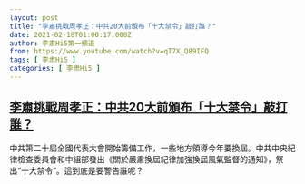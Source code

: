 ```yaml
---
layout: post
title: "李肅挑戰周孝正：中共20大前頒布「十大禁令」敲打誰？"
date: 2021-02-18T01:00:17.000Z
author: 李肅Hi5第一頻道
from: https://www.youtube.com/watch?v=qT7X_Q89IFQ
tags: [ 李肃Hi5 ]
categories: [ 李肃Hi5 ]
---
```

<!--1613610017000-->
[李肅挑戰周孝正：中共20大前頒布「十大禁令」敲打誰？](https://www.youtube.com/watch?v=qT7X_Q89IFQ)
------

<div>
中共第二十屆全國代表大會開始籌備工作，一些地方領導今年要換屆。中共中央紀律檢查委員會和中組部發出《關於嚴肅換屆紀律加強換屆風氣監督的通知》，祭出“十大禁令”。這到底是要警告誰呢？
</div>
